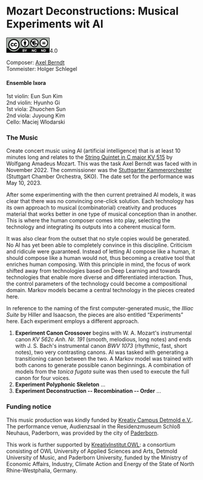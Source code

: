 # Mozart Deconstructions: Musical Experiments wit AI

[<img src="https://github.com/axelberndt/Mozart-Deconstructions/blob/master/LICENSE/by-nc-nd.eu.png" alt="CC By-NC-ND 4.0" height="40"/>](https://github.com/axelberndt/Mozart-Deconstructions/blob/master/LICENSE)4.0

Composer: [Axel Berndt](https://github.com/axelberndt)<br>
Tonmeister: Holger Schlegel

#### Ensemble Ixora
1st violin: Eun Sun Kim<br>
2nd violin: Hyunho Gi<br>
1st viola: Zhuochen Sun<br>
2nd viola: Juyoung Kim<br>
Cello: Maciej Wlodarski

### The Music
Create concert music using AI (artificial intelligence) that is at least 10 minutes long and relates to the [String Quintet in C major KV 515](https://dme.mozarteum.at/DME/nma/nma_cont.php?vsep=169&p1=27) by Wolfgang Amadeus Mozart. This was the task Axel Berndt was faced with in November 2022. The commissioner was the [Stuttgarter Kammerorchester](https://stuttgarter-kammerorchester.com) (Stuttgart Chamber Orchestra, SKO). The date set for the performance was May 10, 2023.

After some experimenting with the then current pretrained AI models, it was clear that there was no convincing one-click solution. Each technology has its own approach to musical (combinatorial) creativity and produces material that works better in one type of musical conception than in another. This is where the human composer comes into play, selecting the technology and integrating its outputs into a coherent musical form. 

It was also clear from the outset that no style copies would be generated. No AI has yet been able to completely convince in this discipline. Criticism and ridicule were guaranteed. Instead of letting AI compose like a human, it should compose like a human would not, thus becoming a creative tool that enriches human composing. With this principle in mind, the focus of work shifted away from technologies based on Deep Learning and towards technologies that enable more diverse and differentiated interaction. Thus, the control parameters of the technology could become a compositional domain. Markov models became a central technology in the pieces created here. 

In reference to the naming of the first computer-generated music, the *Illiac Suite* by Hiller and Isaacson, the pieces are also entitled “Experiments” here. Each experiment employs a different approach.
1. **Experiment Canon Crossover** begins with W. A. Mozart's instrumental canon *KV 562c Anh. Nr. 191* (smooth, melodious, long notes) and ends with J. S. Bach's instrumental canon *BWV 1073* (rhythmic, fast, short notes), two very contrasting canons. AI was tasked with generating a transitioning canon between the two. A Markov model was trained with both canons to generate possible canon beginnings. A combination of models from the *tonica fugata* suite was then used to execute the full canon for four voices.
2. **Experiment Polyphonic Skeleton** ...
3. **Experiment Deconstruction -- Recombination -- Order** ...



### Funding notice
This music production was kindly funded by [Kreativ Campus Detmold e.V.](https://kreativ-campus-detmold.de/). The performance venue, Audienzsaal in the Residenzmuseum Schloß Neuhaus, Paderborn, was provided by the city of [Paderborn](https://www.paderborn.de).

This work is further supported by [KreativInstitut.OWL](https://kreativ.institute): a consortium consisting of OWL University of Applied Sciences and Arts, Detmold University of Music, and Paderborn University, funded by the Ministry of Economic Affairs, Industry, Climate Action and Energy of the State of North Rhine-Westphalia, Germany.
